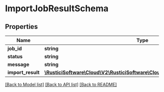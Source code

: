 # ImportJobResultSchema

## Properties
Name | Type | Description | Notes
------------ | ------------- | ------------- | -------------
**job_id** | **string** |  | [optional] 
**status** | **string** |  | [optional] 
**message** | **string** |  | [optional] 
**import_result** | [**\RusticiSoftware\Cloud\V2\RusticiSoftware\Cloud\V2\Model\ImportResultSchema**](ImportResultSchema.md) |  | [optional] 

[[Back to Model list]](../README.md#documentation-for-models) [[Back to API list]](../README.md#documentation-for-api-endpoints) [[Back to README]](../README.md)


